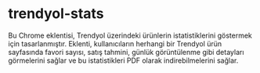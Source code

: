 # trendyol-stats
Bu Chrome eklentisi, Trendyol üzerindeki ürünlerin istatistiklerini göstermek için tasarlanmıştır. Eklenti, kullanıcıların herhangi bir Trendyol ürün sayfasında favori sayısı, satış tahmini, günlük görüntülenme gibi detayları görmelerini sağlar ve bu istatistikleri PDF olarak indirebilmelerini sağlar.
